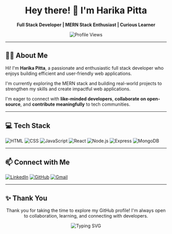 <h1 align="center">Hey there! 👋 I'm Harika Pitta</h1>

<p align="center">
  <b>Full Stack Developer | MERN Stack Enthusiast | Curious Learner</b>
</p>

<p align="center">
  <img src="https://komarev.com/ghpvc/?username=pittaharika&label=Profile%20Views&color=0e75b6&style=flat" alt="Profile Views" />
</p>

---

## 👩‍💻 About Me

Hi! I'm **Harika Pitta**, a passionate and enthusiastic full stack developer who enjoys building efficient and user-friendly web applications.

I'm currently exploring the MERN stack and building real-world projects to strengthen my skills and create impactful web applications.

I'm eager to connect with **like-minded developers**, **collaborate on open-source**, and **contribute meaningfully** to tech communities.

---

## 💻 Tech Stack

![HTML](https://img.shields.io/badge/HTML5-E34F26?style=for-the-badge&logo=html5&logoColor=white)
![CSS](https://img.shields.io/badge/CSS3-1572B6?style=for-the-badge&logo=css3&logoColor=white)
![JavaScript](https://img.shields.io/badge/JavaScript-F7DF1E?style=for-the-badge&logo=javascript&logoColor=black)
![React](https://img.shields.io/badge/React-20232A?style=for-the-badge&logo=react&logoColor=61DAFB)
![Node.js](https://img.shields.io/badge/Node.js-339933?style=for-the-badge&logo=nodedotjs&logoColor=white)
![Express](https://img.shields.io/badge/Express.js-000000?style=for-the-badge&logo=express&logoColor=white)
![MongoDB](https://img.shields.io/badge/MongoDB-4EA94B?style=for-the-badge&logo=mongodb&logoColor=white)

---

## 📫 Connect with Me

[![LinkedIn](https://img.shields.io/badge/LinkedIn-0A66C2?style=for-the-badge&logo=linkedin&logoColor=white)](https://www.linkedin.com/in/harika-pitta-196871280/)
[![GitHub](https://img.shields.io/badge/GitHub-171515?style=for-the-badge&logo=github&logoColor=white)](https://github.com/pittaharika)
[![Gmail](https://img.shields.io/badge/Gmail-D14836?style=for-the-badge&logo=gmail&logoColor=white)](mailto:pittaharika638@gmail.com)


---

## ✨ Thank You

<p align="center">
  Thank you for taking the time to explore my GitHub profile!  
  I'm always open to collaboration, learning, and connecting with developers.  

</p>

<p align="center">
  <img src="https://readme-typing-svg.demolab.com?font=Fira+Code&pause=1000&color=00C2CB&center=true&width=435&lines=Happy+Coding!+🚀" alt="Typing SVG" />
</p>


<!--
**pittaharika/pittaharika** is a ✨ _special_ ✨ repository because its `README.md` (this file) appears on your GitHub profile.

Here are some ideas to get you started:

- 🔭 I’m currently working on ...
- 🌱 I’m currently learning ...
- 👯 I’m looking to collaborate on ...
- 🤔 I’m looking for help with ...
- 💬 Ask me about ...
- 📫 How to reach me: ...
- 😄 Pronouns: ...
- ⚡ Fun fact: ...
-->
